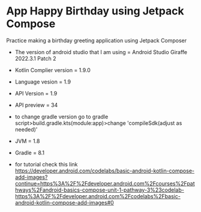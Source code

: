 # App Happy Birthday using Jetpack Compose
Practice making a birthday greeting application using Jetpack Composer

- The version of android studio that I am using = Android Studio Giraffe 2022.3.1 Patch 2

- Kotlin Complier version = 1.9.0
- Language vesion = 1.9
- API Version = 1.9
- API preview = 34
- to change gradle version go to gradle script>build.gradle.kts(module:app)>change 'compileSdk(adjust as needed)'
- JVM = 1.8
- Gradle = 8.1

- for tutorial check this link
https://developer.android.com/codelabs/basic-android-kotlin-compose-add-images?continue=https%3A%2F%2Fdeveloper.android.com%2Fcourses%2Fpathways%2Fandroid-basics-compose-unit-1-pathway-3%23codelab-https%3A%2F%2Fdeveloper.android.com%2Fcodelabs%2Fbasic-android-kotlin-compose-add-images#0
